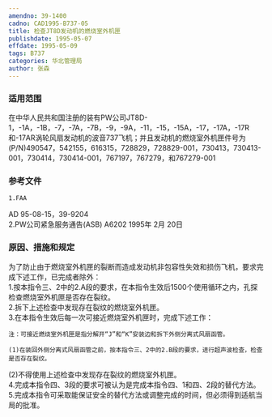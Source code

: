 ```yaml
---
amendno: 39-1400  
cadno: CAD1995-B737-05  
title: 检查JT8D发动机的燃烧室外机匣  
publishdate: 1995-05-07  
effdate: 1995-05-09  
tags: B737  
categories: 华北管理局  
author: 张森  
---
```

  
### 适用范围  
在中华人民共和国注册的装有PW公司JT8D-1，-1A，-1B，-7，-7A，-7B，-9，-9A，-11，-15，-15A，-17，-17A，-17R和-17AR涡轮风扇发动机的波音737飞机；并且发动机的燃烧室外机匣件号为(P/N)490547，542155，616315，728829，728829-001，730413，730413-001，730414，730414-001，767197，767279，和767279-001  
  
<!--more-->  
### 参考文件  
    1.FAA  
AD 95-08-15，39-9204  
    2.PW公司紧急服务通告(ASB) A6202  1995年 2月 20日  
  
### 原因、措施和规定  
为了防止由于燃烧室外机匣的裂断而造成发动机非包容性失效和损伤飞机，要求完成下述工作，已完成者除外：  
    1.按本指令三、2中的2.A段的要求，在本指令生效后1500个使用循环之内，孔探检查燃烧室外机匣是否存在裂纹。  
    2.拆下上述检查中发现存在裂纹的燃烧室外机匣。  
    3.在本指令生效后每一次可接近燃烧室外机匣时，完成下述工作：  
  
    注：可接近燃烧室外机匣是指分解开“J”和“K”安装边和拆下外侧分离式风扇函管。  
  
    (1)在装回外侧分离式风扇函管之前，按本指令三、2中的2.B段的要求，进行超声波检查，检查是否存在裂纹。  
(2)不得使用上述检查中发现存在裂纹的燃烧室外机匣。  
    4.完成本指令四、3段的要求可被认为是完成本指令四、1和四、2段的替代方法。  
    5.完成本指令可采取能保证安全的替代方法或调整完成的时间，但必须得到适航当局的批准。  
  
